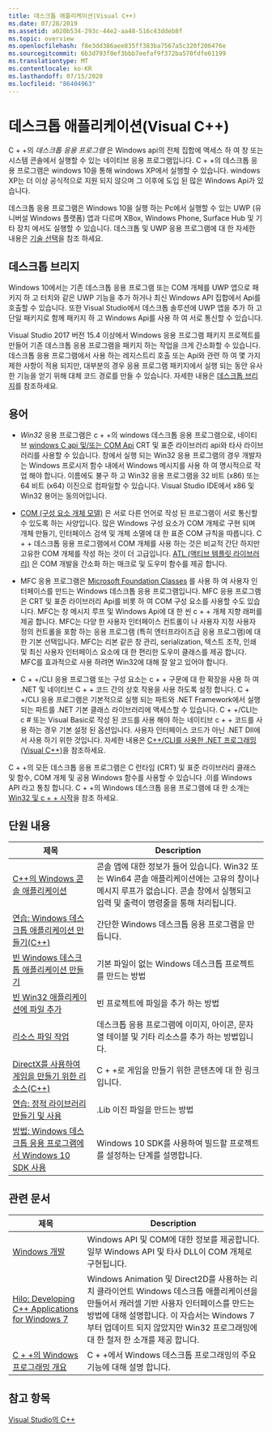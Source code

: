 ```yaml
---
title: 데스크톱 애플리케이션(Visual C++)
ms.date: 07/28/2019
ms.assetid: a020b534-293c-44e2-aa48-516c43ddeb8f
ms.topic: overview
ms.openlocfilehash: f8e3dd386aee835ff383ba7567a5c320f206476e
ms.sourcegitcommit: 6b3d793f0ef3bbb7eefaf9f372ba570fdfe61199
ms.translationtype: MT
ms.contentlocale: ko-KR
ms.lasthandoff: 07/15/2020
ms.locfileid: "86404963"
---
```

# <a name="desktop-applications-visual-c"></a>데스크톱 애플리케이션(Visual C++)

C + +의 *데스크톱 응용 프로그램* 은 Windows api의 전체 집합에 액세스 하 여 창 또는 시스템 콘솔에서 실행할 수 있는 네이티브 응용 프로그램입니다. C + +의 데스크톱 응용 프로그램은 windows 10을 통해 windows XP에서 실행할 수 있습니다. windows XP는 더 이상 공식적으로 지원 되지 않으며 그 이후에 도입 된 많은 Windows Api가 있습니다.

데스크톱 응용 프로그램은 Windows 10을 실행 하는 Pc에서 실행할 수 있는 UWP (유니버설 Windows 플랫폼) 앱과 다르며 XBox, Windows Phone, Surface Hub 및 기타 장치 에서도 실행할 수 있습니다. 데스크톱 및 UWP 응용 프로그램에 대 한 자세한 내용은 [기술 선택](/windows/win32/choose-your-technology)을 참조 하세요.

## <a name="desktop-bridge"></a>데스크톱 브리지

Windows 10에서는 기존 데스크톱 응용 프로그램 또는 COM 개체를 UWP 앱으로 패키지 하 고 터치와 같은 UWP 기능을 추가 하거나 최신 Windows API 집합에서 Api를 호출할 수 있습니다. 또한 Visual Studio에서 데스크톱 솔루션에 UWP 앱을 추가 하 고 단일 패키지로 함께 패키지 하 고 Windows Api를 사용 하 여 서로 통신할 수 있습니다.

Visual Studio 2017 버전 15.4 이상에서 Windows 응용 프로그램 패키지 프로젝트를 만들어 기존 데스크톱 응용 프로그램을 패키지 하는 작업을 크게 간소화할 수 있습니다. 데스크톱 응용 프로그램에서 사용 하는 레지스트리 호출 또는 Api와 관련 하 여 몇 가지 제한 사항이 적용 되지만, 대부분의 경우 응용 프로그램 패키지에서 실행 되는 동안 유사한 기능을 얻기 위해 대체 코드 경로를 만들 수 있습니다. 자세한 내용은 [데스크톱 브리지](/windows/uwp/porting/desktop-to-uwp-root)를 참조하세요.

## <a name="terminology"></a>용어

- *Win32* 응용 프로그램은 c + +의 windows 데스크톱 응용 프로그램으로, 네이티브 [windows C api 및/또는 COM Api](/windows/win32/apiindex/windows-api-list) CRT 및 표준 라이브러리 api와 타사 라이브러리를 사용할 수 있습니다. 창에서 실행 되는 Win32 응용 프로그램의 경우 개발자는 Windows 프로시저 함수 내에서 Windows 메시지를 사용 하 여 명시적으로 작업 해야 합니다. 이름에도 불구 하 고 Win32 응용 프로그램을 32 비트 (x86) 또는 64 비트 (x64) 이진으로 컴파일할 수 있습니다. Visual Studio IDE에서 x86 및 Win32 용어는 동의어입니다.

- [COM (구성 요소 개체 모델)](/windows/win32/com/the-component-object-model) 은 서로 다른 언어로 작성 된 프로그램이 서로 통신할 수 있도록 하는 사양입니다. 많은 Windows 구성 요소가 COM 개체로 구현 되며 개체 만들기, 인터페이스 검색 및 개체 소멸에 대 한 표준 COM 규칙을 따릅니다.  C + + 데스크톱 응용 프로그램에서 COM 개체를 사용 하는 것은 비교적 간단 하지만 고유한 COM 개체를 작성 하는 것이 더 고급입니다. [ATL (액티브 템플릿 라이브러리)](../atl/atl-com-desktop-components.md) 은 COM 개발을 간소화 하는 매크로 및 도우미 함수를 제공 합니다.

- MFC 응용 프로그램은 [Microsoft Foundation Classes](../mfc/mfc-desktop-applications.md) 를 사용 하 여 사용자 인터페이스를 만드는 Windows 데스크톱 응용 프로그램입니다. MFC 응용 프로그램은 CRT 및 표준 라이브러리 Api를 비롯 하 여 COM 구성 요소를 사용할 수도 있습니다. MFC는 창 메시지 루프 및 Windows Api에 대 한 씬 c + + 개체 지향 래퍼를 제공 합니다. MFC는 다양 한 사용자 인터페이스 컨트롤이 나 사용자 지정 사용자 정의 컨트롤을 포함 하는 응용 프로그램 (특히 엔터프라이즈급 응용 프로그램)에 대 한 기본 선택입니다. MFC는 리본 같은 창 관리, serialization, 텍스트 조작, 인쇄 및 최신 사용자 인터페이스 요소에 대 한 편리한 도우미 클래스를 제공 합니다. MFC를 효과적으로 사용 하려면 Win32에 대해 잘 알고 있어야 합니다.

- C + +/CLI 응용 프로그램 또는 구성 요소는 c + + 구문에 대 한 확장을 사용 하 여 .NET 및 네이티브 C + + 코드 간의 상호 작용을 사용 하도록 설정 합니다.  C + +/CLI 응용 프로그램은 기본적으로 실행 되는 파트와 .NET Framework에서 실행 되는 파트를 .NET 기본 클래스 라이브러리에 액세스할 수 있습니다. C + +/CLI는 c # 또는 Visual Basic로 작성 된 코드를 사용 해야 하는 네이티브 c + + 코드를 사용 하는 경우 기본 설정 된 옵션입니다. 사용자 인터페이스 코드가 아닌 .NET Dll에서 사용 하기 위한 것입니다. 자세한 내용은 [C++/CLI를 사용한 .NET 프로그래밍(Visual C++)](../dotnet/dotnet-programming-with-cpp-cli-visual-cpp.md)을 참조하세요.

C + +의 모든 데스크톱 응용 프로그램은 C 런타임 (CRT) 및 표준 라이브러리 클래스 및 함수, COM 개체 및 공용 Windows 함수를 사용할 수 있습니다 .이를 Windows API 라고 통칭 합니다. C + +의 Windows 데스크톱 응용 프로그램에 대 한 소개는 [Win32 및 c + + 시작](/windows/win32/LearnWin32/learn-to-program-for-windows)을 참조 하세요.

## <a name="in-this-section"></a>단원 내용

|제목|Description|
|-----------|-----------------|
|[C++의 Windows 콘솔 애플리케이션](console-applications-in-visual-cpp.md)|콘솔 앱에 대한 정보가 들어 있습니다. Win32 또는 Win64 콘솔 애플리케이션에는 고유의 창이나 메시지 루프가 없습니다. 콘솔 창에서 실행되고 입력 및 출력이 명령줄을 통해 처리됩니다.|
|[연습: Windows 데스크톱 애플리케이션 만들기(C++)](walkthrough-creating-windows-desktop-applications-cpp.md)|간단한 Windows 데스크톱 응용 프로그램을 만듭니다.|
|[빈 Windows 데스크톱 애플리케이션 만들기](creating-an-empty-windows-desktop-application.md)|기본 파일이 없는 Windows 데스크톱 프로젝트를 만드는 방법|
|[빈 Win32 애플리케이션에 파일 추가](adding-files-to-an-empty-win32-applications.md)|빈 프로젝트에 파일을 추가 하는 방법|
|[리소스 파일 작업](working-with-resource-files.md)|데스크톱 응용 프로그램에 이미지, 아이콘, 문자열 테이블 및 기타 리소스를 추가 하는 방법입니다.|
|[DirectX를 사용하여 게임을 만들기 위한 리소스(C++)](resources-for-creating-a-game-using-directx.md)|C + +로 게임을 만들기 위한 콘텐츠에 대 한 링크입니다.|
|[연습: 정적 라이브러리 만들기 및 사용](walkthrough-creating-and-using-a-static-library-cpp.md)|.Lib 이진 파일을 만드는 방법|
|[방법: Windows 데스크톱 응용 프로그램에서 Windows 10 SDK 사용](how-to-use-the-windows-10-sdk-in-a-windows-desktop-application.md)|Windows 10 SDK를 사용하여 빌드할 프로젝트를 설정하는 단계를 설명합니다.|

## <a name="related-articles"></a>관련 문서

|제목|Description|
|-----------|-----------------|
|[Windows 개발](/windows/win32/index)|Windows API 및 COM에 대한 정보를 제공합니다. 일부 Windows API 및 타사 DLL이 COM 개체로 구현됩니다.|
|[Hilo: Developing C++ Applications for Windows 7](/previous-versions/msdn10/ff708696(v=msdn.10))|Windows Animation 및 Direct2D를 사용하는 리치 클라이언트 Windows 데스크톱 애플리케이션을 만들어서 캐러셀 기반 사용자 인터페이스를 만드는 방법에 대해 설명합니다.  이 자습서는 Windows 7부터 업데이트 되지 않았지만 Win32 프로그래밍에 대 한 철저 한 소개를 제공 합니다.|
|[C + +의 Windows 프로그래밍 개요](overview-of-windows-programming-in-cpp.md)|C + +에서 Windows 데스크톱 프로그래밍의 주요 기능에 대해 설명 합니다.|

## <a name="see-also"></a>참고 항목

[Visual Studio의 C++](../overview/visual-cpp-in-visual-studio.md)
